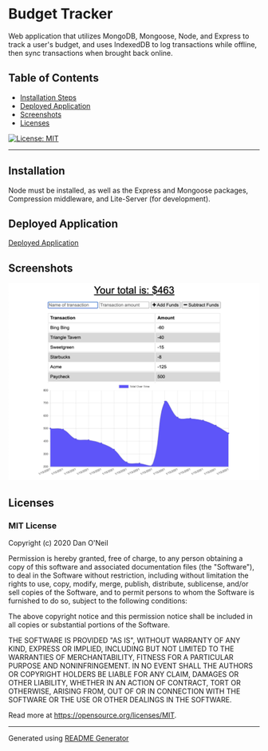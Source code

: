 # Budget Tracker
Web application that utilizes MongoDB, Mongoose, Node, and Express to track a user's budget, and uses IndexedDB to log transactions while offline, then sync transactions when brought back online.

## Table of Contents
- [Installation Steps](#installation)
- [Deployed Application](#deployed-application)
- [Screenshots](#screenshots)
- [Licenses](#licenses)

[![License: MIT](https://img.shields.io/badge/License-MIT-yellow.svg)](https://opensource.org/licenses/MIT)

---
## Installation 
Node must be installed, as well as the Express and Mongoose packages, Compression middleware, and Lite-Server (for development).

## Deployed Application
[Deployed Application](#)

## Screenshots
![Budget Tracker Screenshot](./public/assets/images/screenshot.png)

## Licenses
### MIT License

Copyright (c) 2020 Dan O'Neil

Permission is hereby granted, free of charge, to any person obtaining a copy of this software and associated documentation files (the "Software"), to deal in the Software without restriction, including without limitation the rights to use, copy, modify, merge, publish, distribute, sublicense, and/or sell copies of the Software, and to permit persons to whom the Software is furnished to do so, subject to the following conditions:

The above copyright notice and this permission notice shall be included in all copies or substantial portions of the Software.

THE SOFTWARE IS PROVIDED "AS IS", WITHOUT WARRANTY OF ANY KIND, EXPRESS OR IMPLIED, INCLUDING BUT NOT LIMITED TO THE WARRANTIES OF MERCHANTABILITY, FITNESS FOR A PARTICULAR PURPOSE AND NONINFRINGEMENT. IN NO EVENT SHALL THE AUTHORS OR COPYRIGHT HOLDERS BE LIABLE FOR ANY CLAIM, DAMAGES OR OTHER LIABILITY, WHETHER IN AN ACTION OF CONTRACT, TORT OR OTHERWISE, ARISING FROM, OUT OF OR IN CONNECTION WITH THE SOFTWARE OR THE USE OR OTHER DEALINGS IN THE SOFTWARE.

Read more at <https://opensource.org/licenses/MIT>.

---
Generated using [README Generator](https://github.com/dandandanoneil/readme-generator)
